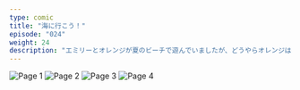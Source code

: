 ```yaml
---
type: comic
title: "海に行こう！"
episode: "024"
weight: 24
description: "エミリーとオレンジが夏のビーチで遊んでいましたが、どうやらオレンジは運動が苦手のようです… 😭"
---
```


![Page 1](cut-1.jpg)
![Page 2](cut-2.jpg)
![Page 3](cut-3.jpg)
![Page 4](cut-4.jpg)
